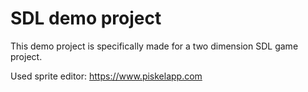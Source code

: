 # SDL demo project

This demo project is specifically made for a two dimension SDL game project.

Used sprite editor: https://www.piskelapp.com